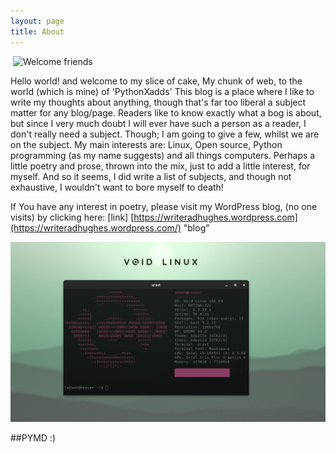```yaml
---
layout: page
title: About
---
```


​																			![Welcome friends](https://raw.githubusercontent.com/pythonXadds/pymd/master/kerop2.gif)

Hello world! and welcome to my slice of cake, My chunk of web, to the world (which is mine) of 'PythonXadds' This blog is a place where I like to write my thoughts about anything, though that's far too liberal a subject matter for any blog/page. Readers like to know exactly what a bog is about, but since I very much doubt I will ever have such a person as a reader, I don't really need a subject. Though; I am going to give a few, whilst we are on the subject. My main interests are: Linux, Open source, Python programming (as my name suggests) and all things computers. Perhaps a little poetry and prose, thrown into the mix, just to add a little interest, for myself. And so it seems, I did write a list of subjects, and though not exhaustive, I wouldn't want to bore myself to death!



If You have any interest in poetry, please visit my WordPress blog, (no one visits) by clicking here: [link] [https://writeradhughes.wordpress.com](https://writeradhughes.wordpress.com/) "blog"


<img src="/Screenshot from 2023-09-05 12-26-24.png" alt="Alt text" title="Optional title">


##PYMD :)





